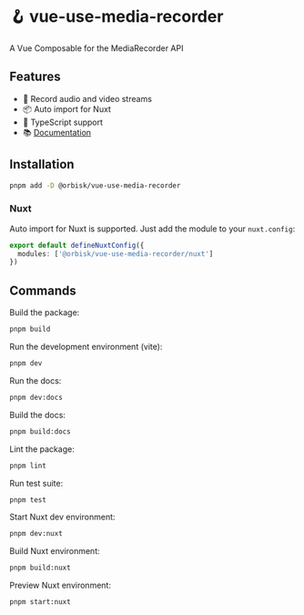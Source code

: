# 🪝 vue-use-media-recorder

A Vue Composable for the MediaRecorder API

## Features

- 🎥 Record audio and video streams
- 📦 Auto import for Nuxt
- 🎨 TypeScript support
- 📚 [Documentation](https://orbisk.github.io/vue-use-media-recorder/)

## Installation

```bash
pnpm add -D @orbisk/vue-use-media-recorder
```

### Nuxt

Auto import for Nuxt is supported. Just add the module to your `nuxt.config`:

```ts
export default defineNuxtConfig({
  modules: ['@orbisk/vue-use-media-recorder/nuxt']
})
```

## Commands

Build the package:

```bash
pnpm build
```

Run the development environment (vite):

```bash
pnpm dev
```

Run the docs:

```bash
pnpm dev:docs
```

Build the docs:

```bash
pnpm build:docs
```

Lint the package:

```bash
pnpm lint
```

Run test suite:

```bash
pnpm test
```

Start Nuxt dev environment:

```bash
pnpm dev:nuxt
```

Build Nuxt environment:

```bash
pnpm build:nuxt
```

Preview Nuxt environment:

```bash
pnpm start:nuxt
```
